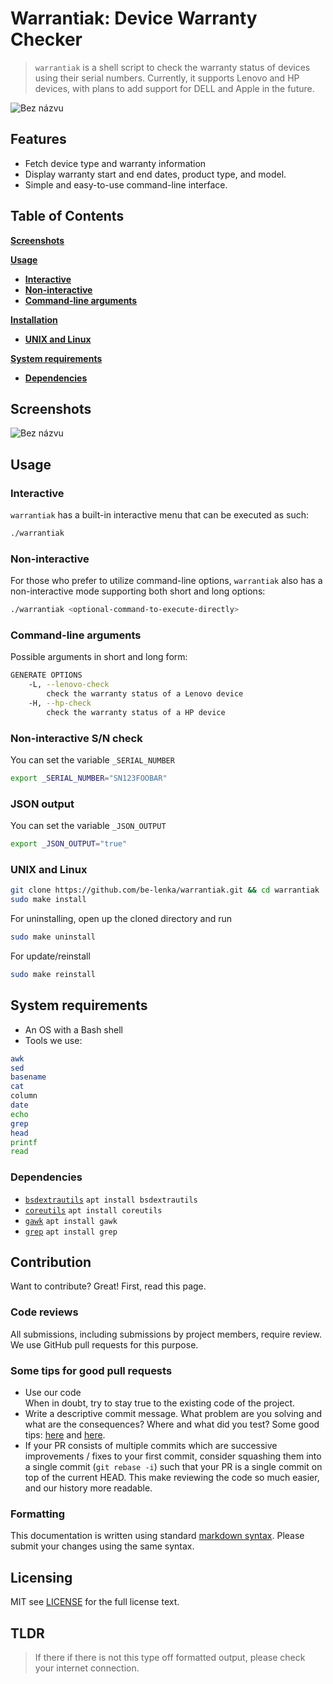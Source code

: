 # Warrantiak: Device Warranty Checker

> `warrantiak` is a shell script to check the warranty status of devices using their serial numbers. Currently, it supports Lenovo and HP devices, with plans to add support for DELL and Apple in the future.

![Bez názvu](https://github.com/user-attachments/assets/3561ea43-1f43-4e93-8431-83da50e9c76a)

## Features

- Fetch device type and warranty information
- Display warranty start and end dates, product type, and model.
- Simple and easy-to-use command-line interface.

## Table of Contents

[**Screenshots**](#screenshots)

[**Usage**](#usage)

- [**Interactive**](#interactive)
- [**Non-interactive**](#non-interactive)
- [**Command-line arguments**](#command-line-arguments)

[**Installation**](#installation)

- [**UNIX and Linux**](#unix-and-linux)

[**System requirements**](#system-requirements)

- [**Dependencies**](#dependencies)

## Screenshots

![Bez názvu](https://github.com/user-attachments/assets/320155e8-1109-4e47-a27b-10316637342c)

## Usage

### Interactive

`warrantiak` has a built-in interactive menu that can be executed as such:

```bash
./warrantiak
```

### Non-interactive

For those who prefer to utilize command-line options, `warrantiak` also has a non-interactive mode supporting both short and long options:

```bash
./warrantiak <optional-command-to-execute-directly>
```

### Command-line arguments

Possible arguments in short and long form:

```bash
GENERATE OPTIONS
    -L, --lenovo-check
        check the warranty status of a Lenovo device
    -H, --hp-check
        check the warranty status of a HP device
```

### Non-interactive S/N check

You can set the variable `_SERIAL_NUMBER`

```bash
export _SERIAL_NUMBER="SN123FOOBAR"
```

### JSON output

You can set the variable `_JSON_OUTPUT`

```bash
export _JSON_OUTPUT="true"
```

### UNIX and Linux

```bash
git clone https://github.com/be-lenka/warrantiak.git && cd warrantiak
sudo make install
```

For uninstalling, open up the cloned directory and run

```bash
sudo make uninstall
```

For update/reinstall

```bash
sudo make reinstall
```

## System requirements

- An OS with a Bash shell
- Tools we use:

```bash
awk
sed
basename
cat
column
date
echo
grep
head
printf
read
```

### Dependencies

- [`bsdextrautils`](https://packages.debian.org/sid/bsdextrautils) `apt install bsdextrautils`
- [`coreutils`](https://packages.debian.org/sid/coreutils) `apt install coreutils`
- [`gawk`](https://packages.debian.org/sid/gawk) `apt install gawk`
- [`grep`](https://packages.debian.org/sid/grep) `apt install grep`

## Contribution

Want to contribute? Great! First, read this page.

### Code reviews

All submissions, including submissions by project members, require review.</br>
We use GitHub pull requests for this purpose.

### Some tips for good pull requests

- Use our code </br>
  When in doubt, try to stay true to the existing code of the project.
- Write a descriptive commit message. What problem are you solving and what
  are the consequences? Where and what did you test? Some good tips:
  [here](http://robots.thoughtbot.com/5-useful-tips-for-a-better-commit-message)
  and [here](https://www.kernel.org/doc/Documentation/SubmittingPatches).
- If your PR consists of multiple commits which are successive improvements /
  fixes to your first commit, consider squashing them into a single commit
  (`git rebase -i`) such that your PR is a single commit on top of the current
  HEAD. This make reviewing the code so much easier, and our history more
  readable.

### Formatting

This documentation is written using standard [markdown syntax](https://help.github.com/articles/markdown-basics/). Please submit your changes using the same syntax.

## Licensing

MIT see [LICENSE][] for the full license text.

[LICENSE]: https://github.com/be-lenka/warrantiak/blob/master/LICENSE

## TLDR

> If there if there is not this type off formatted output, please check your internet connection.
